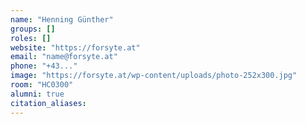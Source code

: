 ```yaml
---
name: "Henning Günther"
groups: []
roles: []
website: "https://forsyte.at"
email: "name@forsyte.at"
phone: "+43..."
image: "https://forsyte.at/wp-content/uploads/photo-252x300.jpg"
room: "HC0300"
alumni: true
citation_aliases:
---
```


<!--
Your custom content goes here.
-->